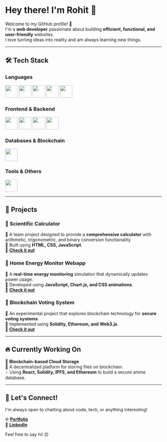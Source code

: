 # Hey there! I'm Rohit 👋  

Welcome to my GitHub profile! 🚀  
I'm a **web developer** passionate about building **efficient, functional, and user-friendly** websites.  
I love turning ideas into reality and am always learning new things.  

---

## 🛠️ Tech Stack  

### **Languages**  
<p align="left">
  <img src="https://cdn.jsdelivr.net/gh/devicons/devicon/icons/html5/html5-original.svg" width="40px"/>
  <img src="https://cdn.jsdelivr.net/gh/devicons/devicon/icons/css3/css3-original.svg" width="40px"/>
  <img src="https://cdn.jsdelivr.net/gh/devicons/devicon/icons/javascript/javascript-original.svg" width="40px"/>
  <img src="https://cdn.jsdelivr.net/gh/devicons/devicon/icons/python/python-original.svg" width="40px"/>
  <img src="https://cdn.jsdelivr.net/gh/devicons/devicon/icons/solidity/solidity-original.svg" width="40px"/>
</p>

### **Frontend & Backend**  
<p align="left">
  <img src="https://cdn.jsdelivr.net/gh/devicons/devicon/icons/react/react-original.svg" width="40px"/>
  <img src="https://cdn.jsdelivr.net/gh/devicons/devicon/icons/nodejs/nodejs-original.svg" width="40px"/>
  <img src="https://cdn.jsdelivr.net/gh/devicons/devicon/icons/express/express-original.svg" width="40px"/>
  <img src="https://cdn.jsdelivr.net/gh/devicons/devicon/icons/vite/vite-original.svg" width="40px"/>
</p>

### **Databases & Blockchain**  
<p align="left">
  <img src="https://cdn.jsdelivr.net/gh/devicons/devicon/icons/mysql/mysql-original.svg" width="40px"/>
</p>

### **Tools & Others**  
<p align="left">
  <img src="https://cdn.jsdelivr.net/gh/devicons/devicon/icons/git/git-original.svg" width="40px"/>
</p>

---

## 🚀 Projects  

### **📌 Scientific Calculator**  
🔹 A team project designed to provide a **comprehensive calculator** with arithmetic, trigonometric, and binary conversion functionality.  
🔹 Built using **HTML, CSS, JavaScript**.  
🔗 [**Check it out**](https://github.com/noname2645/Scientific-Calculator-webapp.git)  

### **📌 Home Energy Monitor Webapp**  
🔹 A **real-time energy monitoring** simulation that dynamically updates power usage.  
🔹 Developed using **JavaScript, Chart.js, and CSS animations**.  
🔗 [**Check it out**](https://github.com/noname2645/Home-Energy-Monitor-Webapp.git)  

### **📌 Blockchain Voting System**  
🔹 An experimental project that explores blockchain technology for **secure voting systems**.  
🔹 Implemented using **Solidity, Ethereum, and Web3.js**.  
🔗 [**Check it out**](https://github.com/noname2645/Blockchain-Voting.git)  

---

## 🔥 Currently Working On  
🎯 **Blockchain-based Cloud Storage**  
🚀 A decentralized platform for storing files on blockchain.  
💡 Using **React, Solidity, IPFS, and Ethereum** to build a secure anime database.  

---

## 🤝 Let's Connect!  
I'm always open to chatting about code, tech, or anything interesting!  

🌐 [**Portfolio**](https://mytechfolio.netlify.app/)  
💼 [**LinkedIn**](https://www.linkedin.com/in/rohit-karmokar-654788257)  

Feel free to say hi! 😊  
